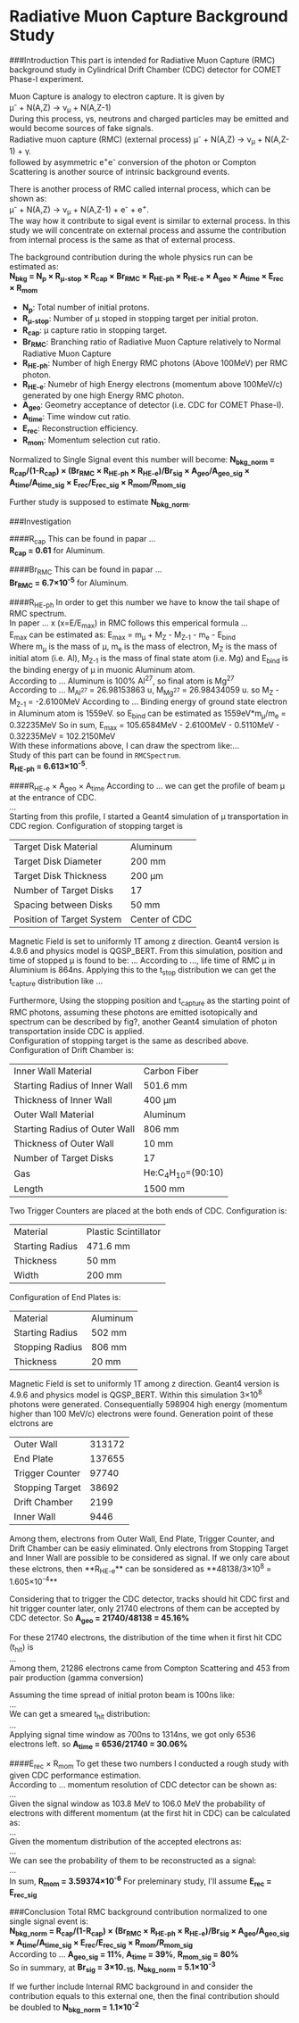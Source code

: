 Radiative Muon Capture Background Study 
===

###Introduction
This part is intended for Radiative Muon Capture (RMC) background study in Cylindrical Drift Chamber (CDC) detector for COMET Phase-I experiment.  

Muon Capture is analogy to electron capture. It is given by  
&mu;<sup>-</sup> + N(A,Z) &rarr; &nu;<sub>&mu;</sub> + N(A,Z-1)  
During this process, &gamma;s, neutrons and charged particles may be emitted and would become sources of fake signals.  
Radiative muon capture (RMC) (external process) 
&mu;<sup>-</sup> + N(A,Z) &rarr; &nu;<sub>&mu;</sub> + N(A,Z-1) + &gamma;.  
followed by asymmetric e<sup>+</sup>e<sup>-</sup> conversion of the photon or Compton Scattering is another source of intrinsic background events.

There is another process of RMC called internal process, which can be shown as:  
&mu;<sup>-</sup> + N(A,Z) &rarr; &nu;<sub>&mu;</sub> + N(A,Z-1) + e<sup>-</sup> + e<sup>+</sup>.  
The way how it contribute to sigal event is similar to external process.
In this study we will concentrate on external process and assume the contribution from internal process is the same as that of external process.

The background contribution during the whole physics run can be estimated as:  
**N<sub>bkg</sub> = N<sub>p</sub> &times; R<sub>&mu;-stop</sub> &times; R<sub>cap</sub> &times; Br<sub>RMC</sub> &times; R<sub>HE-ph</sub> &times; R<sub>HE-e</sub> &times; A<sub>geo</sub> &times; A<sub>time</sub> &times; E<sub>rec</sub> &times; R<sub>mom</sub>**

*	**N<sub>p</sub>**: Total number of initial protons.
*	**R<sub>&mu;-stop</sub>**: Number of &mu; stoped in stopping target per initial proton.
*	**R<sub>cap</sub>**: &mu; capture ratio in stopping target.
*	**Br<sub>RMC</sub>**: Branching ratio of Radiative Muon Capture relatively to Normal Radiative Muon Capture
*	**R<sub>HE-ph</sub>**: Number of high Energy RMC photons (Above 100MeV) per RMC photon.
*	**R<sub>HE-e</sub>**: Numebr of high Energy electrons (momentum above 100MeV/c) generated by one high Energy RMC photon.
*	**A<sub>geo</sub>**: Geometry acceptance of detector (i.e. CDC for COMET Phase-I).
*	**A<sub>time</sub>**: Time window cut ratio.
*	**E<sub>rec</sub>**: Reconstruction efficiency.
*	**R<sub>mom</sub>**: Momentum selection cut ratio.

Normalized to Single Signal event this number will become:
**N<sub>bkg_norm</sub> = R<sub>cap</sub>/(1-R<sub>cap</sub>) &times; (Br<sub>RMC</sub> &times; R<sub>HE-ph</sub> &times; R<sub>HE-e</sub>)/Br<sub>sig</sub> &times; A<sub>geo</sub>/A<sub>geo_sig</sub> &times; A<sub>time</sub>/A<sub>time_sig</sub> &times; E<sub>rec</sub>/E<sub>rec_sig</sub> &times; R<sub>mom</sub>/R<sub>mom_sig</sub>**  

Further study is supposed to estimate **N<sub>bkg_norm</sub>**.

###Investigation


####R<sub>cap</sub>
This can be found in papar ...  
**R<sub>cap</sub> = 0.61** for Aluminum.


####Br<sub>RMC</sub>
This can be found in papar ...  
**Br<sub>RMC</sub> = 6.7&times;10<sup>-5</sup>** for Aluminum.


####R<sub>HE-ph</sub>
In order to get this number we have to know the tail shape of RMC spectrum.  
In paper ... x (x=E/E<sub>max</sub>) in RMC follows this emperical formula ...  
E<sub>max</sub> can be estimated as: E<sub>max</sub> = m<sub>&mu;</sub> + M<sub>Z</sub> - M<sub>Z-1</sub> - m<sub>e</sub>  - E<sub>bind</sub>  
Where m<sub>&mu;</sub> is the mass of &mu;, m<sub>e</sub> is the mass of electron, M<sub>Z</sub> is the mass of initial atom (i.e. Al), M<sub>Z-1</sub> is the mass of final state atom (i.e. Mg) and E<sub>bind</sub> is the binding energy of &mu; in muonic Aluminum atom.  
According to ... Aluminum is 100% Al<sup>27</sup>, so final atom is Mg<sup>27</sup>  
According to ... M<sub>Al<sup>27</sup></sub> = 26.98153863 u, M<sub>Mg<sup>27</sup></sub> = 26.98434059 u. so M<sub>Z</sub> - M<sub>Z-1</sub> = -2.6100MeV
According to ... Binding energy of ground state electron in Aluminum atom is 1559eV. so  E<sub>bind</sub> can be estimated as 1559eV*m<sub>&mu;</sub>/m<sub>e</sub> = 0.32235MeV
So in sum, E<sub>max</sub> = 105.6584MeV - 2.6100MeV - 0.5110MeV - 0.32235MeV = 102.2150MeV  
With these informations above, I can draw the spectrom like:...  
Study of this part can be found in ``RMCSpectrum``.  
**R<sub>HE-ph</sub> = 6.613&times;10<sup>-5</sup>**. 


####R<sub>HE-e</sub> &times; A<sub>geo</sub> &times; A<sub>time</sub>
According to ... we can get the profile of beam &mu; at the entrance of CDC.  
...  
Starting from this profile, I started a Geant4 simulation of &mu; transportation in CDC region. Configuration of stopping target is  
<table>
   <tr>
      <td>Target Disk Material</td>
      <td>Aluminum</td>
   </tr>
   <tr>
      <td>Target Disk Diameter</td>
      <td>200 mm</td>
   </tr>
   <tr>
      <td>Target Disk Thickness</td>
      <td>200 &mu;m</td>
   </tr>
   <tr>
      <td>Number of Target Disks</td>
      <td>17</td>
   </tr>
   <tr>
      <td>Spacing between Disks</td>
      <td>50 mm</td>
   </tr>
   <tr>
      <td>Position of Target System</td>
      <td>Center of CDC</td>
   </tr>
</table>
Magnetic Field is set to uniformly 1T among z direction.  
Geant4 version is 4.9.6 and physics model is QGSP_BERT.  
From this simulation, position and time of stopped &mu; is found to be:  
...  
According to ..., life time of RMC &mu; in Aluminium is 864ns. Applying this to the t<sub>stop</sub> distribution we can get the t<sub>capture</sub> distribution like  
...  

Furthermore, Using the stopping position and t<sub>capture</sub> as the starting point of RMC photons, assuming these photons are emitted isotopically and spectrum can be described by fig?, another Geant4 simulation of photon transportation inside CDC is applied.  
Configuration of stopping target is the same as described above.  
Configuration of Drift Chamber is:  
<table>
   <tr>
      <td>Inner Wall Material</td>
      <td>Carbon Fiber</td>
   </tr>
   <tr>
      <td>Starting Radius of Inner Wall</td>
      <td>501.6 mm</td>
   </tr>
   <tr>
      <td>Thickness of Inner Wall</td>
      <td>400 &mu;m</td>
   </tr>
   <tr>
      <td>Outer Wall Material</td>
      <td>Aluminum</td>
   </tr>
   <tr>
      <td>Starting Radius of Outer Wall</td>
      <td>806 mm</td>
   </tr>
   <tr>
      <td>Thickness of Outer Wall</td>
      <td>10 mm</td>
   </tr>
   <tr>
      <td>Number of Target Disks</td>
      <td>17</td>
   </tr>
   <tr>
      <td>Gas</td>
      <td>He:C<sub>4</sub>H<sub>10</sub>=(90:10)</td>
   </tr>
   <tr>
      <td>Length</td>
      <td>1500 mm</td>
   </tr>
</table>
Two Trigger Counters are placed at the both ends of CDC. Configuration is:  
<table>
   <tr>
      <td>Material</td>
      <td>Plastic Scintillator</td>
   </tr>
   <tr>
      <td>Starting Radius</td>
      <td>471.6 mm</td>
   </tr>
   <tr>
      <td>Thickness</td>
      <td>50 mm</td>
   </tr>
   <tr>
      <td>Width</td>
      <td>200 mm</td>
   </tr>
</table>
Configuration of End Plates is:  
<table>
   <tr>
      <td>Material</td>
      <td>Aluminum</td>
   </tr>
   <tr>
      <td>Starting Radius</td>
      <td>502 mm</td>
   </tr>
   <tr>
      <td>Stopping Radius</td>
      <td>806 mm</td>
   </tr>
   <tr>
      <td>Thickness</td>
      <td>20 mm</td>
   </tr>
</table>
Magnetic Field is set to uniformly 1T among z direction.  
Geant4 version is 4.9.6 and physics model is QGSP_BERT.  
Within this simulation 3&times;10<sup>8</sup> photons were generated. Consequentially 598904 high energy (momentum higher than 100 MeV/c) electrons were found.  
Generation point of these elctrons are  
<table>
   <tr>
      <td>Outer Wall</td>
      <td>313172</td>
   </tr>
   <tr>
      <td>End Plate</td>
      <td>137655</td>
   </tr>
   <tr>
      <td>Trigger Counter</td>
      <td>97740</td>
   </tr>
   <tr>
      <td>Stopping Target</td>
      <td>38692</td>
   </tr>
   <tr>
      <td>Drift Chamber</td>
      <td>2199</td>
   </tr>
   <tr>
      <td>Inner Wall</td>
      <td>9446</td>
   </tr>
</table>
Among them, electrons from Outer Wall, End Plate, Trigger Counter, and Drift Chamber can be easiy eliminated. Only electrons from  Stopping Target and Inner Wall are possible to be considered as signal. If we only care about these elctrons, then **R<sub>HE-e</sub>** can be sonsidered as **48138/3&times;10<sup>8</sup> = 1.605&times;10<sup>-4</sup>**  

Considering that to trigger the CDC detector, tracks should hit CDC first and hit trigger counter later, only 21740 electrons of them can be accepted by CDC detector. So **A<sub>geo</sub> = 21740/48138 = 45.16%**  

For these 21740 electrons, the distribution of the time when it first hit CDC (t<sub>hit</sub>) is  
...  
Among them, 21286 electrons came from Compton Scattering and 453 from pair production (gamma conversion)  

Assuming the time spread of initial proton beam is 100ns like:  
...  
We can get a smeared t<sub>hit</sub> distribution:  
...  
Applying signal time window as 700ns to 1314ns, we got only 6536 electrons left. so **A<sub>time</sub> = 6536/21740 = 30.06%**  


####E<sub>rec</sub> &times; R<sub>mom</sub>
To get these two numbers I conducted a rough study with given CDC performance estimation.  
According to ... momentum resolution of CDC detector can be shown as:  
...  
Given the signal window as 103.8 MeV to 106.0 MeV the probability of electrons with different momentum (at the first hit in CDC) can be calculated as:  
...  
Given the momentum distribution of the accepted electrons as:  
...  
We can see the probability of them to be reconstructed as a signal:  
...  
In sum, **R<sub>mom</sub> = 3.59374&times;10<sup>-6</sup>**
For preleminary study, I'll assume **E<sub>rec</sub> = E<sub>rec_sig</sub>**

###Conclusion
Total RMC background contribution normalized to one single signal event is:  
**N<sub>bkg_norm</sub> = R<sub>cap</sub>/(1-R<sub>cap</sub>) &times; (Br<sub>RMC</sub> &times; R<sub>HE-ph</sub> &times; R<sub>HE-e</sub>)/Br<sub>sig</sub> &times; A<sub>geo</sub>/A<sub>geo_sig</sub> &times; A<sub>time</sub>/A<sub>time_sig</sub> &times; E<sub>rec</sub>/E<sub>rec_sig</sub> &times; R<sub>mom</sub>/R<sub>mom_sig</sub>**  
According to ... **A<sub>geo_sig</sub> = 11%**, **A<sub>time</sub> = 39%**, **R<sub>mom_sig</sub> = 80%**  
So in summary, at **Br<sub>sig</sub> = 3&times;10<sub>-15</sub>**, **N<sub>bkg_norm</sub> = 5.1&times;10<sup>-3</sup>**  

If we further include Internal RMC background in and consider the contribution equals to this external one, then the final contribution should be doubled to **N<sub>bkg_norm</sub> = 1.1&times;10<sup>-2</sup>**
